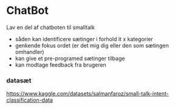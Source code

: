 ﻿# ChatBot

Lav en del af chatboten til smalltalk
- såden kan identificere sætinger i forhold it x kategorier
- genkende fokus ordet (er det mig dig eller den som sætingen omhandler)
- kan give et pre-programed sætinger tilbage
- kan modtage feedback fra brugeren


### datasæt

https://www.kaggle.com/datasets/salmanfaroz/small-talk-intent-classification-data


